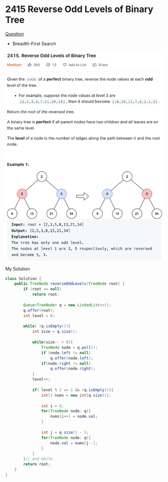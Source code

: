 # 2415 Reverse Odd Levels of Binary Tree

[Question](https://leetcode.com/problems/reverse-odd-levels-of-binary-tree/)

* Breadth-First Search

![](.gitbook/assets/image-20221013011324562.png)

My Solution

```java
class Solution {
    public TreeNode reverseOddLevels(TreeNode root) {
        if (root == null)
            return root;
        
        Queue<TreeNode> q = new LinkedList<>();
        q.offer(root);
        int level = 0;
        
        while( !q.isEmpty()){
            int size = q.size();
            
            while(size-- > 0){
                TreeNode node = q.poll();
                if (node.left != null) 
                    q.offer(node.left);
                if(node.right != null) 
                    q.offer(node.right);
            }
            level++;
            
            if( level % 2 == 1 && !q.isEmpty()){
                int[] nums = new int[q.size()];
                
                int i = 0;
                for(TreeNode node: q){
                    nums[i++] = node.val;
                }
                
                int j = q.size() - 1;
                for(TreeNode node: q){
                    node.val = nums[j--];
                }
            }
        }// end while
        return root;
    }
}
```
